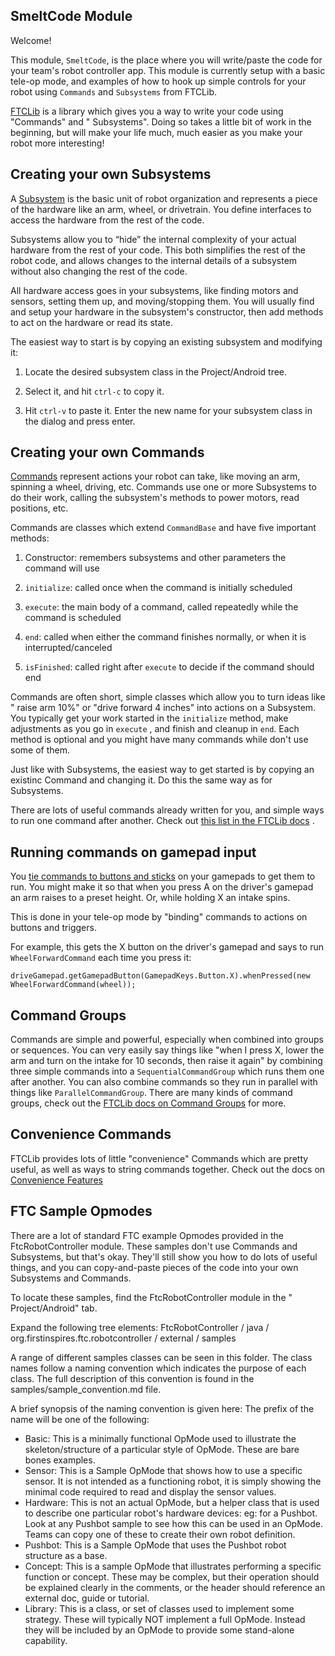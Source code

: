 ## SmeltCode Module

Welcome!

This module, `SmeltCode`, is the place where you will write/paste the code for your team's robot
controller app. This module is currently setup with a basic tele-op mode, and examples of how to
hook up simple controls for your robot using `Commands` and `Subsystems` from FTCLib.

[FTCLib](https://docs.ftclib.org/ftclib/command-base/command-system) is a library which gives you a
way to write your code using "Commands" and "
Subsystems". Doing so takes a little bit of work in the beginning, but will make your life much,
much easier as you make your robot more interesting!

## Creating your own Subsystems

A [Subsystem](https://docs.ftclib.org/ftclib/command-base/command-system/subsystems)
is the basic unit of robot organization and represents a piece of the hardware like an arm, wheel,
or drivetrain. You define interfaces to access the hardware from the rest of the code.

Subsystems allow you to “hide” the internal complexity of your actual hardware from the rest of your
code. This both simplifies the rest of the robot code, and allows changes to the internal details of
a subsystem without also changing the rest of the code.

All hardware access goes in your subsystems, like finding motors and sensors, setting them up, and
moving/stopping them. You will usually find and setup your hardware in the subsystem's constructor,
then add methods to act on the hardware or read its state.

The easiest way to start is by copying an existing subsystem and modifying it:

1) Locate the desired subsystem class in the Project/Android tree.

2) Select it, and hit `ctrl-c` to copy it.

3) Hit `ctrl-v` to paste it. Enter the new name for your subsystem class in the dialog and press
   enter.

## Creating your own Commands

[Commands](https://docs.ftclib.org/ftclib/command-base/command-system/command)
represent actions your robot can take, like moving an arm, spinning a wheel, driving, etc. Commands
use one or more Subsystems to do their work, calling the subsystem's methods to power motors, read
positions, etc.

Commands are classes which extend `CommandBase` and have five important methods:

1) Constructor: remembers subsystems and other parameters the command will use

2) `initialize`: called once when the command is initially scheduled

3) `execute`: the main body of a command, called repeatedly while the command is scheduled

4) `end`: called when either the command finishes normally, or when it is interrupted/canceled

5) `isFinished`: called right after `execute` to decide if the command should end

Commands are often short, simple classes which allow you to turn ideas like "
raise arm 10%" or
"drive forward 4 inches" into actions on a Subsystem. You typically get your work started in
the `initialize` method, make adjustments as you go in `execute`
, and finish and cleanup in `end`. Each method is optional and you might have many commands while
don't use some of them.

Just like with Subsystems, the easiest way to get started is by copying an existinc Command and
changing it. Do this the same way as for Subsystems.

There are lots of useful commands already written for you, and simple ways to run one command after
another. Check
out [this list in the FTCLib docs](https://docs.ftclib.org/ftclib/command-base/command-system/convenience-commands)
.

## Running commands on gamepad input

You [tie commands to buttons and sticks](https://docs.ftclib.org/ftclib/command-base/command-system/binding-commands-to-triggers)
on your gamepads to get them to run. You might make it so that when you press A on the driver's
gamepad an arm raises to a preset height. Or, while holding X an intake spins.

This is done in your tele-op mode by "binding" commands to actions on buttons and triggers.

For example, this gets the X button on the driver's gamepad and says to run `WheelForwardCommand`
each time you press it:

```
driveGamepad.getGamepadButton(GamepadKeys.Button.X).whenPressed(new WheelForwardCommand(wheel));
```

## Command Groups

Commands are simple and powerful, especially when combined into groups or sequences. You can very
easily say things like "when I press X, lower the arm and turn on the intake for 10 seconds, then
raise it again" by combining three simple commands into a `SequentialCommandGroup` which runs them
one after another. You can also combine commands so they run in parallel with things
like `ParallelCommandGroup`. There are many kinds of command groups, check out
the [FTCLib docs on Command Groups](https://docs.ftclib.org/ftclib/command-base/command-system/command-groups)
for more.

## Convenience Commands

FTCLib provides lots of little "convenience" Commands which are pretty useful, as well as ways to
string commands together. Check out the docs
on [Convenience Features](https://docs.ftclib.org/ftclib/command-base/command-system/convenience-commands)

## FTC Sample Opmodes

There are a lot of standard FTC example Opmodes provided in the FtcRobotController module. These
samples don't use Commands and Subsystems, but that's okay. They'll still show you how to do lots of
useful things, and you can copy-and-paste pieces of the code into your own Subsystems and Commands.

To locate these samples, find the FtcRobotController module in the "
Project/Android" tab.

Expand the following tree elements:
FtcRobotController / java / org.firstinspires.ftc.robotcontroller / external / samples

A range of different samples classes can be seen in this folder. The class names follow a naming
convention which indicates the purpose of each class. The full description of this convention is
found in the samples/sample_convention.md file.

A brief synopsis of the naming convention is given here:
The prefix of the name will be one of the following:

* Basic:    This is a minimally functional OpMode used to illustrate the skeleton/structure of a
  particular style of OpMode. These are bare bones examples.
* Sensor:   This is a Sample OpMode that shows how to use a specific sensor. It is not intended as a
  functioning robot, it is simply showing the minimal code required to read and display the sensor
  values.
* Hardware: This is not an actual OpMode, but a helper class that is used to describe one particular
  robot's hardware devices: eg: for a Pushbot. Look at any Pushbot sample to see how this can be
  used in an OpMode. Teams can copy one of these to create their own robot definition.
* Pushbot:  This is a Sample OpMode that uses the Pushbot robot structure as a base.
* Concept:    This is a sample OpMode that illustrates performing a specific function or concept.
  These may be complex, but their operation should be explained clearly in the comments, or the
  header should reference an external doc, guide or tutorial.
* Library:  This is a class, or set of classes used to implement some strategy. These will typically
  NOT implement a full OpMode. Instead they will be included by an OpMode to provide some
  stand-alone capability.

